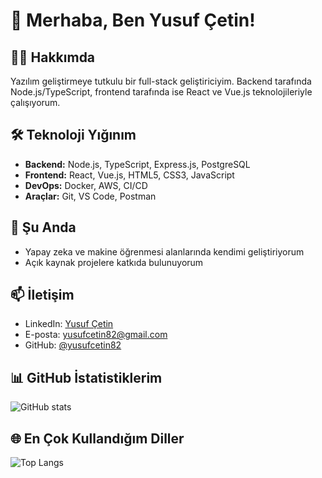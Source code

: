 # 👋 Merhaba, Ben Yusuf Çetin!

## 👨‍💻 Hakkımda
Yazılım geliştirmeye tutkulu bir full-stack geliştiriciyim. Backend tarafında Node.js/TypeScript, frontend tarafında ise React ve Vue.js teknolojileriyle çalışıyorum.

## 🛠 Teknoloji Yığınım
- **Backend:** Node.js, TypeScript, Express.js, PostgreSQL
- **Frontend:** React, Vue.js, HTML5, CSS3, JavaScript
- **DevOps:** Docker, AWS, CI/CD
- **Araçlar:** Git, VS Code, Postman

## 🌱 Şu Anda
- Yapay zeka ve makine öğrenmesi alanlarında kendimi geliştiriyorum
- Açık kaynak projelere katkıda bulunuyorum

## 📫 İletişim
- LinkedIn: [Yusuf Çetin](https://linkedin.com/in/yusufcetin82)
- E-posta: yusufcetin82@gmail.com
- GitHub: [@yusufcetin82](https://github.com/yusufcetin82)

## 📊 GitHub İstatistiklerim
![GitHub stats](https://github-readme-stats.vercel.app/api?username=yusufcetin82&show_icons=true&theme=radical)

## 🌐 En Çok Kullandığım Diller
![Top Langs](https://github-readme-stats.vercel.app/api/top-langs/?username=yusufcetin82&layout=compact&theme=radical) 
